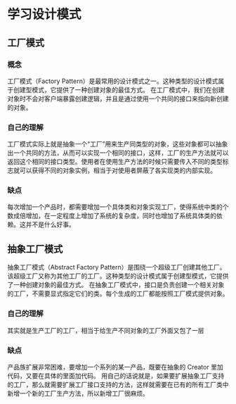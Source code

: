 # 学习设计模式

## 工厂模式
### 概念
工厂模式（Factory Pattern）是最常用的设计模式之一。这种类型的设计模式属于创建型模式，它提供了一种创建对象的最佳方式。
在工厂模式中，我们在创建对象时不会对客户端暴露创建逻辑，并且是通过使用一个共同的接口来指向新创建的对象。
### 自己的理解
工厂模式实际上就是抽象一个“工厂”用来生产同类型的对象，这些对象都可以抽象出一个共同的方法，从而可以实现一个相同的接口，这样，工厂的生产方法就可以返回这个相同的接口类型。使用者在使用生产方法的时候只需要传入不同的类型标志就可以获得不同的对象实例，相当于对使用者屏蔽了各实现类的内部实现。
### 缺点
每次增加一个产品时，都需要增加一个具体类和对象实现工厂，使得系统中类的个数成倍增加，在一定程度上增加了系统的复杂度，同时也增加了系统具体类的依赖。这并不是什么好事。

## 抽象工厂模式
抽象工厂模式（Abstract Factory Pattern）是围绕一个超级工厂创建其他工厂。该超级工厂又称为其他工厂的工厂。这种类型的设计模式属于创建型模式，它提供了一种创建对象的最佳方式。
在抽象工厂模式中，接口是负责创建一个相关对象的工厂，不需要显式指定它们的类。每个生成的工厂都能按照工厂模式提供对象。
### 自己的理解
其实就是生产工厂的工厂，相当于给生产不同对象的工厂外面又包了一层
### 缺点
产品族扩展非常困难，要增加一个系列的某一产品，既要在抽象的 Creator 里加代码，又要在具体的里面加代码。
用自己的话说就是，如果要扩展抽象工厂支持的工厂，那么就需要扩展工厂接口支持的方法，这样就需要在已有的所有工厂类中新增一个新的工厂生产方法，所以新增工厂很麻烦。